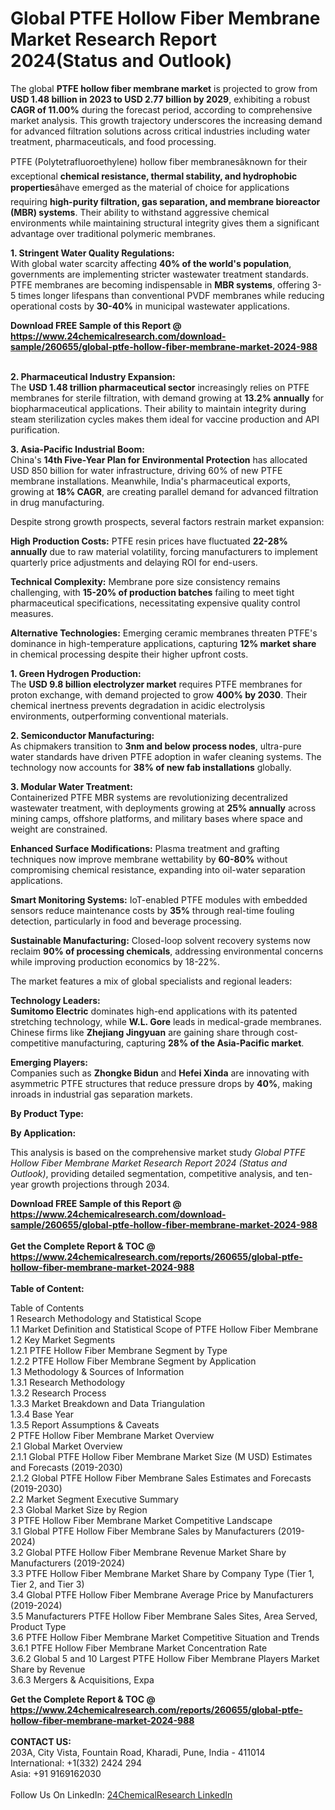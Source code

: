 <h1>Global PTFE Hollow Fiber Membrane Market Research Report 2024(Status and Outlook)</h1><p>The global <strong>PTFE hollow fiber membrane market</strong> is projected to grow from <strong>USD 1.48 billion in 2023 to USD 2.77 billion by 2029</strong>, exhibiting a robust <strong>CAGR of 11.00%</strong> during the forecast period, according to comprehensive market analysis. This growth trajectory underscores the increasing demand for advanced filtration solutions across critical industries including water treatment, pharmaceuticals, and food processing.</p><p>PTFE (Polytetrafluoroethylene) hollow fiber membranesâknown for their exceptional <strong>chemical resistance, thermal stability, and hydrophobic properties</strong>âhave emerged as the material of choice for applications requiring <strong>high-purity filtration, gas separation, and membrane bioreactor (MBR) systems</strong>. Their ability to withstand aggressive chemical environments while maintaining structural integrity gives them a significant advantage over traditional polymeric membranes.</p><p><strong>1. Stringent Water Quality Regulations:</strong><br>
With global water scarcity affecting <strong>40% of the world's population</strong>, governments are implementing stricter wastewater treatment standards. PTFE membranes are becoming indispensable in <strong>MBR systems</strong>, offering 3-5 times longer lifespans than conventional PVDF membranes while reducing operational costs by <strong>30-40%</strong> in municipal wastewater applications.</p><div><b>Download FREE Sample of this Report @ 
            <a href="https://www.24chemicalresearch.com/download-sample/260655/global-ptfe-hollow-fiber-membrane-market-2024-988">
            https://www.24chemicalresearch.com/download-sample/260655/global-ptfe-hollow-fiber-membrane-market-2024-988</a></b></div><br><p><strong>2. Pharmaceutical Industry Expansion:</strong><br>
The <strong>USD 1.48 trillion pharmaceutical sector</strong> increasingly relies on PTFE membranes for sterile filtration, with demand growing at <strong>13.2% annually</strong> for biopharmaceutical applications. Their ability to maintain integrity during steam sterilization cycles makes them ideal for vaccine production and API purification.</p><p><strong>3. Asia-Pacific Industrial Boom:</strong><br>
China's <strong>14th Five-Year Plan for Environmental Protection</strong> has allocated USD 850 billion for water infrastructure, driving 60% of new PTFE membrane installations. Meanwhile, India's pharmaceutical exports, growing at <strong>18% CAGR</strong>, are creating parallel demand for advanced filtration in drug manufacturing.</p><p>Despite strong growth prospects, several factors restrain market expansion:</p><p><strong>High Production Costs:</strong> PTFE resin prices have fluctuated <strong>22-28% annually</strong> due to raw material volatility, forcing manufacturers to implement quarterly price adjustments and delaying ROI for end-users.</p><p><strong>Technical Complexity:</strong> Membrane pore size consistency remains challenging, with <strong>15-20% of production batches</strong> failing to meet tight pharmaceutical specifications, necessitating expensive quality control measures.</p><p><strong>Alternative Technologies:</strong> Emerging ceramic membranes threaten PTFE's dominance in high-temperature applications, capturing <strong>12% market share</strong> in chemical processing despite their higher upfront costs.</p><p><strong>1. Green Hydrogen Production:</strong><br>
The <strong>USD 9.8 billion electrolyzer market</strong> requires PTFE membranes for proton exchange, with demand projected to grow <strong>400% by 2030</strong>. Their chemical inertness prevents degradation in acidic electrolysis environments, outperforming conventional materials.</p><p><strong>2. Semiconductor Manufacturing:</strong><br>
As chipmakers transition to <strong>3nm and below process nodes</strong>, ultra-pure water standards have driven PTFE adoption in wafer cleaning systems. The technology now accounts for <strong>38% of new fab installations</strong> globally.</p><p><strong>3. Modular Water Treatment:</strong><br>
Containerized PTFE MBR systems are revolutionizing decentralized wastewater treatment, with deployments growing at <strong>25% annually</strong> across mining camps, offshore platforms, and military bases where space and weight are constrained.</p><p><strong>Enhanced Surface Modifications:</strong> Plasma treatment and grafting techniques now improve membrane wettability by <strong>60-80%</strong> without compromising chemical resistance, expanding into oil-water separation applications.</p><p><strong>Smart Monitoring Systems:</strong> IoT-enabled PTFE modules with embedded sensors reduce maintenance costs by <strong>35%</strong> through real-time fouling detection, particularly in food and beverage processing.</p><p><strong>Sustainable Manufacturing:</strong> Closed-loop solvent recovery systems now reclaim <strong>90% of processing chemicals</strong>, addressing environmental concerns while improving production economics by 18-22%.</p><p>The market features a mix of global specialists and regional leaders:</p><p><strong>Technology Leaders:</strong><br>
<strong>Sumitomo Electric</strong> dominates high-end applications with its patented stretching technology, while <strong>W.L. Gore</strong> leads in medical-grade membranes. Chinese firms like <strong>Zhejiang Jingyuan</strong> are gaining share through cost-competitive manufacturing, capturing <strong>28% of the Asia-Pacific market</strong>.</p><p><strong>Emerging Players:</strong><br>
Companies such as <strong>Zhongke Bidun</strong> and <strong>Hefei Xinda</strong> are innovating with asymmetric PTFE structures that reduce pressure drops by <strong>40%</strong>, making inroads in industrial gas separation markets.</p><p><strong>By Product Type:</strong></p><p><strong>By Application:</strong></p><p>This analysis is based on the comprehensive market study <em>Global PTFE Hollow Fiber Membrane Market Research Report 2024 (Status and Outlook)</em>, providing detailed segmentation, competitive analysis, and ten-year growth projections through 2034.</p><div><b>Download FREE Sample of this Report @ 
            <a href="https://www.24chemicalresearch.com/download-sample/260655/global-ptfe-hollow-fiber-membrane-market-2024-988">
            https://www.24chemicalresearch.com/download-sample/260655/global-ptfe-hollow-fiber-membrane-market-2024-988</a></b></div><br><div><b>Get the Complete Report & TOC @ 
            <a href="https://www.24chemicalresearch.com/reports/260655/global-ptfe-hollow-fiber-membrane-market-2024-988">
            https://www.24chemicalresearch.com/reports/260655/global-ptfe-hollow-fiber-membrane-market-2024-988</a></b></div><br>
            <b>Table of Content:</b><p>Table of Contents<br />
1 Research Methodology and Statistical Scope<br />
1.1 Market Definition and Statistical Scope of PTFE Hollow Fiber Membrane<br />
1.2 Key Market Segments<br />
1.2.1 PTFE Hollow Fiber Membrane Segment by Type<br />
1.2.2 PTFE Hollow Fiber Membrane Segment by Application<br />
1.3 Methodology & Sources of Information<br />
1.3.1 Research Methodology<br />
1.3.2 Research Process<br />
1.3.3 Market Breakdown and Data Triangulation<br />
1.3.4 Base Year<br />
1.3.5 Report Assumptions & Caveats<br />
2 PTFE Hollow Fiber Membrane Market Overview<br />
2.1 Global Market Overview<br />
2.1.1 Global PTFE Hollow Fiber Membrane Market Size (M USD) Estimates and Forecasts (2019-2030)<br />
2.1.2 Global PTFE Hollow Fiber Membrane Sales Estimates and Forecasts (2019-2030)<br />
2.2 Market Segment Executive Summary<br />
2.3 Global Market Size by Region<br />
3 PTFE Hollow Fiber Membrane Market Competitive Landscape<br />
3.1 Global PTFE Hollow Fiber Membrane Sales by Manufacturers (2019-2024)<br />
3.2 Global PTFE Hollow Fiber Membrane Revenue Market Share by Manufacturers (2019-2024)<br />
3.3 PTFE Hollow Fiber Membrane Market Share by Company Type (Tier 1, Tier 2, and Tier 3)<br />
3.4 Global PTFE Hollow Fiber Membrane Average Price by Manufacturers (2019-2024)<br />
3.5 Manufacturers PTFE Hollow Fiber Membrane Sales Sites, Area Served, Product Type<br />
3.6 PTFE Hollow Fiber Membrane Market Competitive Situation and Trends<br />
3.6.1 PTFE Hollow Fiber Membrane Market Concentration Rate<br />
3.6.2 Global 5 and 10 Largest PTFE Hollow Fiber Membrane Players Market Share by Revenue<br />
3.6.3 Mergers & Acquisitions, Expa</p><div><b>Get the Complete Report & TOC @ 
            <a href="https://www.24chemicalresearch.com/reports/260655/global-ptfe-hollow-fiber-membrane-market-2024-988">
            https://www.24chemicalresearch.com/reports/260655/global-ptfe-hollow-fiber-membrane-market-2024-988</a></b></div><br><b>CONTACT US:</b><br>
            203A, City Vista, Fountain Road, Kharadi, Pune, India - 411014<br>
            International: +1(332) 2424 294<br>
            Asia: +91 9169162030 <br><br>
            Follow Us On LinkedIn: <a href="https://www.linkedin.com/company/24chemicalresearch/">24ChemicalResearch LinkedIn</a>